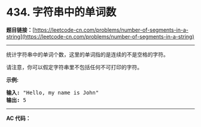 # 434. 字符串中的单词数

**题目链接：**[https://leetcode-cn.com/problems/number-of-segments-in-a-string](https://leetcode-cn.com/problems/number-of-segments-in-a-string)

---

<div class="content__1Y2H">
 <div class="notranslate">
  <p>统计字符串中的单词个数，这里的单词指的是连续的不是空格的字符。</p> 
  <p>请注意，你可以假定字符串里不包括任何不可打印的字符。</p> 
  <p><strong>示例:</strong></p> 
  <pre class="language-text"><strong>输入:</strong> "Hello, my name is John"
<strong>输出:</strong> 5
</pre> 
 </div>
</div>

---

**AC 代码：**

```java

```